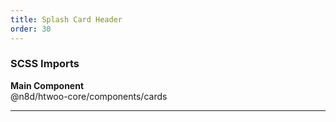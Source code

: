 ```yaml
---
title: Splash Card Header
order: 30
---
```


### SCSS Imports

**Main Component**\
@n8d/htwoo-core/components/cards

***